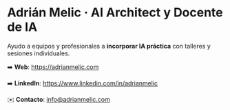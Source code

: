 # Adrián Melic · AI Architect y Docente de IA

Ayudo a equipos y profesionales a **incorporar IA práctica** con talleres y sesiones individuales.


➡️ **Web**: https://adrianmelic.com

➡️ **LinkedIn**: https://www.linkedin.com/in/adrianmelic

✉️ **Contacto**: info@adrianmelic.com
